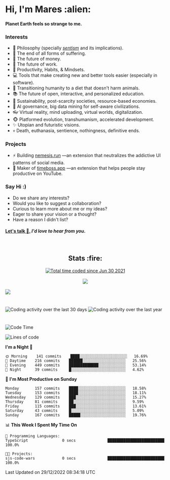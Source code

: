 <h1>Hi, I'm Mares :alien:</h1>

#### Planet Earth feels so strange to me.

### **Interests**

- 🌊 Philosophy (specially [_sentism_][sentismmedium] and its implications).
- 🎯 The end of all forms of suffering.
- 💸 The future of money.
- 💼 The future of work.
- 🧠 Productivity, Habits, & Mindsets.
- 💻 Tools that make creating new and better tools easier (especially in software).
- 🥗 Transitioning humanity to a diet that doesn't harm animals.
- 📚 The future of open, interactive, and personalized education.
- 🌱 Sustainability, post-scarcity societies, resource-based economies.
- 🤖 AI governance, big data mining for self-aware civilizations.
- 👓 Virtual reality, mind uploading, virtual worlds, digitalization.
- 🐵 Platformed evolution, transhumanism, accelerated development.
- ✨ Utopian and futuristic visions.
- 💀 Death, euthanasia, sentience, nothingness, definitive ends.


### **Projects**

- ⚡ Building [nemesis.run](https://chrome.google.com/webstore/detail/nemesis-%E2%80%93-humane-design-f/blfbbifgjgikekfochleknjcopefifgo?hl=en) —an extension that neutralizes the addictive UI patterns of social media.
- 💎 Maker of [timeboss.app](https://timeboss.app) —an extension that helps people stay productive on YouTube.


### **Say Hi :)**

- Do we share any interests?
- Would you like to suggest a collaboration?
- Curious to learn more about me or my ideas?
- Eager to share your vision or a thought?
- Have a reason I didn't list?

#### [Let's talk :wave:.](mailto:mareszhar@gmail.com) _I'd love to hear from you_.

[sentismmedium]: https://medium.com/@mareszhar/born-a-prisoner-a-reflection-about-life-its-struggles-and-a-plan-to-escape-d8566ce9b026

<br>

<h2 align="center">Stats :fire:</h2>

<div align="center">
  <a href="https://wakatime.com/@cfdc0e0d-4860-4b62-9ff0-cb659185525e">
    <img src="https://wakatime.com/badge/user/cfdc0e0d-4860-4b62-9ff0-cb659185525e.svg" alt="Total time coded since Jun 30 2021" />
  </a>
</div>

<br>

<!-- 
Add or remove this: 
&dates=B1AAB3FF 
...or this...
&date_format=M%20j%5B%2C%20Y%5D
from the *streak stats URL below* if they get bugged and aren't updating: 
-->

<div align="center">
  <img src="https://github-readme-streak-stats.herokuapp.com?user=mareszhar&theme=black-ice&hide_border=true&stroke=FFFFFF15&ring=DF8FFE&fire=DF8FFE&currStreakLabel=DF8FFE&background=1A232A&currStreakNum=86FFAB&dates=B1AAB3FF&date_format=M%20j%5B%2C%20Y%5D">
</div>

<br>

<img src="https://activity-graph.herokuapp.com/graph?username=mareszhar&theme=nord&bg_color=00000000&color=979797&line=DF8FFE&point=00000000&area=true&hide_border=true">

<br>

<h1></h1>

<img src="https://wakatime.com/share/@mares/5df0ff02-9c79-41b4-b540-51dc9c65a57b.svg" alt="Coding activity over the last 30 days" />
<img src="https://wakatime.com/share/@mares/ea89ba71-f374-40af-930c-e0655909fe37.svg" alt="Coding activity over the last year" />

<h1></h1>

<!--START_SECTION:waka-->
![Code Time](http://img.shields.io/badge/Code%20Time-631%20hrs%2015%20mins-blue)

![Lines of code](https://img.shields.io/badge/From%20Hello%20World%20I%27ve%20Written-168%20Thousand%20lines%20of%20code-blue)

**I'm a Night 🦉** 

```text
🌞 Morning    141 commits    ████░░░░░░░░░░░░░░░░░░░░░   16.69% 
🌆 Daytime    216 commits    ██████░░░░░░░░░░░░░░░░░░░   25.56% 
🌃 Evening    449 commits    █████████████░░░░░░░░░░░░   53.14% 
🌙 Night      39 commits     █░░░░░░░░░░░░░░░░░░░░░░░░   4.62%

```
📅 **I'm Most Productive on Sunday** 

```text
Monday       157 commits    ████░░░░░░░░░░░░░░░░░░░░░   18.58% 
Tuesday      153 commits    ████░░░░░░░░░░░░░░░░░░░░░   18.11% 
Wednesday    129 commits    ███░░░░░░░░░░░░░░░░░░░░░░   15.27% 
Thursday     81 commits     ██░░░░░░░░░░░░░░░░░░░░░░░   9.59% 
Friday       115 commits    ███░░░░░░░░░░░░░░░░░░░░░░   13.61% 
Saturday     43 commits     █░░░░░░░░░░░░░░░░░░░░░░░░   5.09% 
Sunday       167 commits    █████░░░░░░░░░░░░░░░░░░░░   19.76%

```


📊 **This Week I Spent My Time On** 

```text
💬 Programming Languages: 
TypeScript               0 secs              █████████████████████████   100.0%

🐱‍💻 Projects: 
sjs-code-wars            0 secs              █████████████████████████   100.0%

```


 Last Updated on 29/12/2022 08:34:18 UTC
<!--END_SECTION:waka-->
